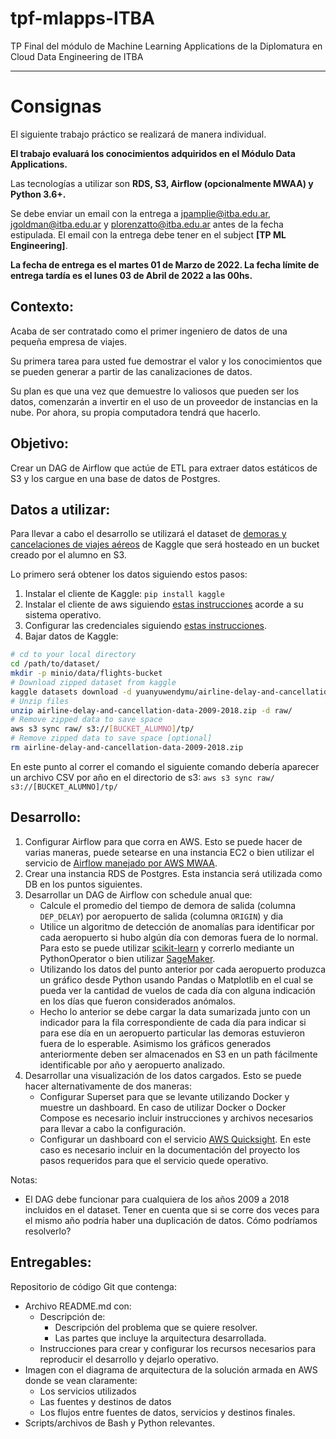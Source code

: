 # tpf-mlapps-ITBA
TP Final del módulo de Machine Learning Applications de la Diplomatura en Cloud Data Engineering de ITBA

---
# Consignas


El siguiente trabajo práctico se realizará de manera individual.

**El trabajo evaluará los conocimientos adquiridos en el Módulo Data
Applications.**

Las tecnologías a utilizar son **RDS, S3, Airflow (opcionalmente MWAA) y
Python 3.6+.**

Se debe enviar un email con la entrega a jpamplie@itba.edu.ar,
jgoldman@itba.edu.ar y plorenzatto@itba.edu.ar antes de la fecha estipulada.
El email con la entrega debe tener en el subject **[TP ML Engineering]**.

**La fecha de entrega es el martes 01 de Marzo de 2022. La fecha límite de
entrega tardía es el lunes 03 de Abril de 2022 a las 00hs.**

## Contexto:

Acaba de ser contratado como el primer ingeniero de datos de una pequeña
empresa de viajes.

Su primera tarea para usted fue demostrar el valor y los conocimientos que se
pueden generar a partir de las canalizaciones de datos.

Su plan es que una vez que demuestre lo valiosos que pueden ser los datos,
comenzarán a invertir en el uso de un proveedor de instancias en la nube.
Por ahora, su propia computadora tendrá que hacerlo.

## Objetivo:

Crear un DAG de Airflow que actúe de ETL para extraer datos estáticos de S3
y los cargue en una base de datos de Postgres.

## Datos a utilizar:
Para llevar a cabo el desarrollo se utilizará el dataset de [demoras y cancelaciones
de viajes aéreos](https://www.kaggle.com/yuanyuwendymu/airline-delay-and-cancellation-data-2009-2018?select=2009.csv) de Kaggle que será hosteado en un bucket creado por el alumno en S3.

Lo primero será obtener los datos siguiendo estos pasos:
1. Instalar el cliente de Kaggle: `pip install kaggle`
2. Instalar el cliente de aws siguiendo [estas instrucciones](https://docs.aws.amazon.com/cli/latest/userguide/getting-started-install.html) acorde a su sistema
operativo.
3. Configurar las credenciales siguiendo [estas instrucciones](https://github.com/Kaggle/kaggle-api#api-credentials).
4. Bajar datos de Kaggle:

```bash
# cd to your local directory
cd /path/to/dataset/
mkdir -p minio/data/flights-bucket
# Download zipped dataset from kaggle
kaggle datasets download -d yuanyuwendymu/airline-delay-and-cancellation-data-2009-2018
# Unzip files
unzip airline-delay-and-cancellation-data-2009-2018.zip -d raw/
# Remove zipped data to save space
aws s3 sync raw/ s3://[BUCKET_ALUMNO]/tp/
# Remove zipped data to save space [optional]
rm airline-delay-and-cancellation-data-2009-2018.zip
```

En este punto al correr el comando el siguiente comando debería aparecer un
archivo CSV por año en el directorio de s3:
`aws s3 sync raw/ s3://[BUCKET_ALUMNO]/tp/`

## Desarrollo:

1. Configurar Airflow para que corra en AWS. Esto se puede hacer de varias maneras, puede setearse en una instancia EC2 o bien utilizar el servicio de [Airflow manejado por AWS MWAA](https://aws.amazon.com/managed-workflows-for-apache-airflow/).
2. Crear una instancia RDS de Postgres. Esta instancia será utilizada como DB en los puntos siguientes.
3. Desarrollar un DAG de Airflow con schedule anual que:
    * Calcule el promedio del tiempo de demora de salida (columna `DEP_DELAY`) por aeropuerto de salida (columna `ORIGIN`) y dia
    * Utilice un algoritmo de detección de anomalías para identificar por cada aeropuerto si hubo algún día con demoras fuera de lo normal. Para esto se puede utilizar [scikit-learn](https://scikit-learn.org/stable/modules/outlier_detection.html) y correrlo mediante un PythonOperator o bien utilizar [SageMaker](https://aws.amazon.com/blogs/machine-learning/use-the-built-in-amazon-sagemaker-random-cut-forest-algorithm-for-anomaly-detection/).
    * Utilizando los datos del punto anterior por cada aeropuerto produzca un gráfico desde Python usando Pandas o Matplotlib en el cual se pueda ver la cantidad de vuelos de cada día con alguna indicación en los días que fueron considerados anómalos.
    * Hecho lo anterior se debe cargar la data sumarizada junto con un indicador para la fila correspondiente de cada día para indicar si para ese día en un aeropuerto particular las demoras estuvieron fuera de lo esperable. Asimismo los gráficos generados anteriormente deben ser almacenados en S3 en un path fácilmente identificable por año y aeropuerto analizado.
4. Desarrollar una visualización de los datos cargados. Esto se puede hacer alternativamente de dos maneras:
    * Configurar Superset para que se levante utilizando Docker y muestre un dashboard. En caso de utilizar Docker o Docker Compose es necesario incluir instrucciones y archivos necesarios para llevar a cabo la configuración.
    * Configurar un dashboard con el servicio [AWS Quicksight](https://aws.amazon.com/quicksight/). En este caso es necesario incluir en la documentación del proyecto los pasos requeridos para que el servicio quede operativo.

Notas:
- El DAG debe funcionar para cualquiera de los años 2009 a 2018 incluidos en el dataset. Tener en cuenta que si se corre dos veces para el mismo año podría haber una duplicación de datos. Cómo podríamos resolverlo?

## Entregables:
Repositorio de código Git que contenga:
- Archivo README.md con:
    - Descripción de:
        - Descripción del problema que se quiere resolver.
        - Las partes que incluye la arquitectura desarrollada.
    - Instrucciones para crear y configurar los recursos necesarios para reproducir el desarrollo y dejarlo operativo.
- Imagen con el diagrama de arquitectura de la solución armada en AWS
donde se vean claramente:
    - Los servicios utilizados
    - Las fuentes y destinos de datos
    - Los flujos entre fuentes de datos, servicios y destinos finales.
- Scripts/archivos de Bash y Python relevantes.


